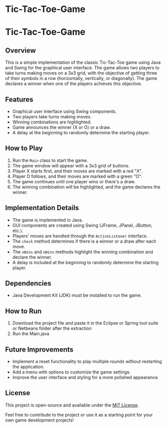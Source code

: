 # Tic-Tac-Toe-Game

# Tic-Tac-Toe-Game

## Overview
This is a simple implementation of the classic Tic-Tac-Toe game using Java and Swing for the graphical user interface. The game allows two players to take turns making moves on a 3x3 grid, with the objective of getting three of their symbols in a row (horizontally, vertically, or diagonally). The game declares a winner when one of the players achieves this objective.

## Features
- Graphical user interface using Swing components.
- Two players take turns making moves.
- Winning combinations are highlighted.
- Game announces the winner (X or O) or a draw.
- A delay at the beginning to randomly determine the starting player.

## How to Play
1. Run the `Main` class to start the game.
2. The game window will appear with a 3x3 grid of buttons.
3. Player X starts first, and their moves are marked with a red "X".
4. Player O follows, and their moves are marked with a green "O".
5. The game continues until one player wins or there's a draw.
6. The winning combination will be highlighted, and the game declares the winner.

## Implementation Details
- The game is implemented in Java.
- GUI components are created using Swing (JFrame, JPanel, JButton, etc.).
- Players' moves are handled through the `ActionListener` interface.
- The `check` method determines if there is a winner or a draw after each move.
- The `xWins` and `oWins` methods highlight the winning combination and declare the winner.
- A delay is included at the beginning to randomly determine the starting player.

## Dependencies
- Java Development Kit (JDK) must be installed to run the game.

## How to Run
1. Download the project file and paste it in the Eclipse or Spring tool suite or Netbeans folder after the extraction
2. Run the Main.java

## Future Improvements
- Implement a reset functionality to play multiple rounds without restarting the application.
- Add a menu with options to customize the game settings.
- Improve the user interface and styling for a more polished appearance.

## License
This project is open-source and available under the [MIT License](LICENSE).

Feel free to contribute to the project or use it as a starting point for your own game development projects!
